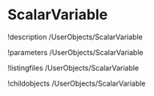 <!-- MOOSE Documentation Stub: Remove this when content is added. -->

# ScalarVariable
!description /UserObjects/ScalarVariable

!parameters /UserObjects/ScalarVariable

!listingfiles /UserObjects/ScalarVariable

!childobjects /UserObjects/ScalarVariable
